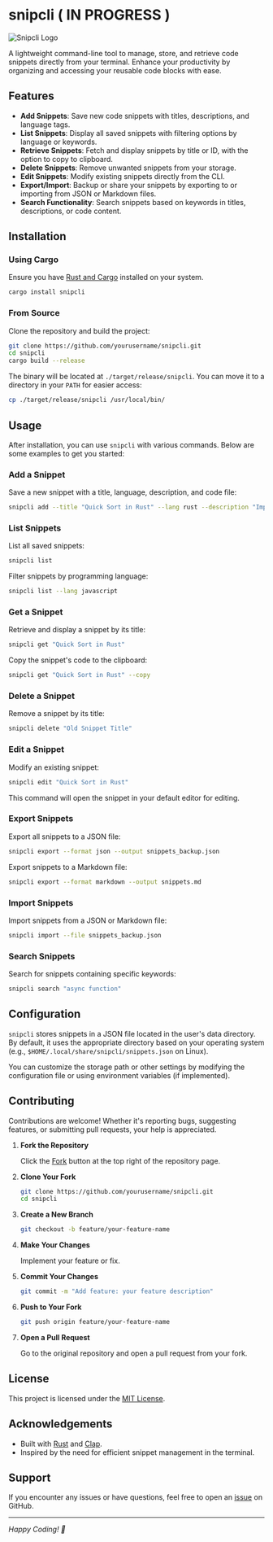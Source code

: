 # snipcli ( IN PROGRESS )

![Snipcli Logo](https://github.com/yourusername/snipcli/blob/main/logo.png?raw=true)

A lightweight command-line tool to manage, store, and retrieve code snippets directly from your terminal. Enhance your productivity by organizing and accessing your reusable code blocks with ease.

## Features

- **Add Snippets**: Save new code snippets with titles, descriptions, and language tags.
- **List Snippets**: Display all saved snippets with filtering options by language or keywords.
- **Retrieve Snippets**: Fetch and display snippets by title or ID, with the option to copy to clipboard.
- **Delete Snippets**: Remove unwanted snippets from your storage.
- **Edit Snippets**: Modify existing snippets directly from the CLI.
- **Export/Import**: Backup or share your snippets by exporting to or importing from JSON or Markdown files.
- **Search Functionality**: Search snippets based on keywords in titles, descriptions, or code content.

## Installation

### Using Cargo

Ensure you have [Rust and Cargo](https://www.rust-lang.org/tools/install) installed on your system.

```bash
cargo install snipcli
```

### From Source

Clone the repository and build the project:

```bash
git clone https://github.com/yourusername/snipcli.git
cd snipcli
cargo build --release
```

The binary will be located at `./target/release/snipcli`. You can move it to a directory in your `PATH` for easier access:

```bash
cp ./target/release/snipcli /usr/local/bin/
```

## Usage

After installation, you can use `snipcli` with various commands. Below are some examples to get you started:

### Add a Snippet

Save a new snippet with a title, language, description, and code file:

```bash
snipcli add --title "Quick Sort in Rust" --lang rust --description "Implementation of quick sort algorithm" --file quick_sort.rs
```

### List Snippets

List all saved snippets:

```bash
snipcli list
```

Filter snippets by programming language:

```bash
snipcli list --lang javascript
```

### Get a Snippet

Retrieve and display a snippet by its title:

```bash
snipcli get "Quick Sort in Rust"
```

Copy the snippet's code to the clipboard:

```bash
snipcli get "Quick Sort in Rust" --copy
```

### Delete a Snippet

Remove a snippet by its title:

```bash
snipcli delete "Old Snippet Title"
```

### Edit a Snippet

Modify an existing snippet:

```bash
snipcli edit "Quick Sort in Rust"
```

This command will open the snippet in your default editor for editing.

### Export Snippets

Export all snippets to a JSON file:

```bash
snipcli export --format json --output snippets_backup.json
```

Export snippets to a Markdown file:

```bash
snipcli export --format markdown --output snippets.md
```

### Import Snippets

Import snippets from a JSON or Markdown file:

```bash
snipcli import --file snippets_backup.json
```

### Search Snippets

Search for snippets containing specific keywords:

```bash
snipcli search "async function"
```

## Configuration

`snipcli` stores snippets in a JSON file located in the user's data directory. By default, it uses the appropriate directory based on your operating system (e.g., `$HOME/.local/share/snipcli/snippets.json` on Linux).

You can customize the storage path or other settings by modifying the configuration file or using environment variables (if implemented).

## Contributing

Contributions are welcome! Whether it's reporting bugs, suggesting features, or submitting pull requests, your help is appreciated.

1. **Fork the Repository**

   Click the [Fork](https://github.com/yourusername/snipcli/fork) button at the top right of the repository page.

2. **Clone Your Fork**

   ```bash
   git clone https://github.com/yourusername/snipcli.git
   cd snipcli
   ```

3. **Create a New Branch**

   ```bash
   git checkout -b feature/your-feature-name
   ```

4. **Make Your Changes**

   Implement your feature or fix.

5. **Commit Your Changes**

   ```bash
   git commit -m "Add feature: your feature description"
   ```

6. **Push to Your Fork**

   ```bash
   git push origin feature/your-feature-name
   ```

7. **Open a Pull Request**

   Go to the original repository and open a pull request from your fork.

## License

This project is licensed under the [MIT License](LICENSE).

## Acknowledgements

- Built with [Rust](https://www.rust-lang.org/) and [Clap](https://github.com/clap-rs/clap).
- Inspired by the need for efficient snippet management in the terminal.

## Support

If you encounter any issues or have questions, feel free to open an [issue](https://github.com/yourusername/snipcli/issues) on GitHub.

---

*Happy Coding! 🚀*
